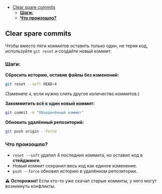 
- [Clear spare commits](#clear-spare-commits)
  - [**Шаги:**](#шаги)
  - [**Что произошло?**](#что-произошло)


## Clear spare commits 

Чтобы вместо пяти коммитов оставить только один, не теряя код, используйте `git reset` и создайте новый коммит:  

### **Шаги:**  

**Сбросить историю, оставив файлы без изменений:**  
```sh
git reset --soft HEAD~4
```
(Замените `4`, если нужно слить другое количество коммитов.)  

**Закоммитить всё в один новый коммит:**  
```sh
git commit -m "Объединённый коммит"
```

**Обновить удалённый репозиторий:**  
```sh
git push origin --force
```

### **Что произошло?**  
- `reset --soft` удалил 4 последних коммита, но оставил код в **стейджинге**.  
- Новый коммит сохранил весь код как единое изменение.  
- `push --force` обновил историю в удалённом репозитории.  

⚠ **Осторожно!** Если кто-то уже скачал старые коммиты, у него могут возникнуть конфликты.